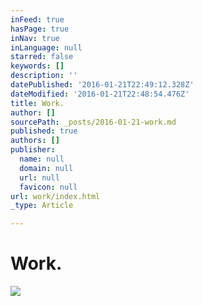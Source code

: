 ```yaml
---
inFeed: true
hasPage: true
inNav: true
inLanguage: null
starred: false
keywords: []
description: ''
datePublished: '2016-01-21T22:49:12.328Z'
dateModified: '2016-01-21T22:48:54.476Z'
title: Work.
author: []
sourcePath: _posts/2016-01-21-work.md
published: true
authors: []
publisher:
  name: null
  domain: null
  url: null
  favicon: null
url: work/index.html
_type: Article

---
```

# Work.
![](https://the-grid-user-content.s3-us-west-2.amazonaws.com/638d219c-2315-4313-8ac2-b9a29c993327.jpg)